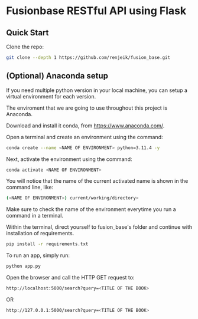 # Fusionbase RESTful API using Flask

## Quick Start

Clone the repo:

```bash
git clone --depth 1 https://github.com/renjeik/fusion_base.git
```

## (Optional) Anaconda setup

If you need multiple python version in your local machine, you can setup a virtual environment for each version.

The enviroment that we are going to use throughout this project is Anaconda.

Download and install it conda, from https://www.anaconda.com/.

Open a terminal and create an environment using the command:

```bash
conda create --name <NAME OF ENVIRONMENT> python=3.11.4 -y
```

Next, activate the environment using the command:

```bash
conda activate <NAME OF ENVIRONMENT>
```

You will notice that the name of the current activated name is shown in the command line, like:

```bash
(<NAME OF ENVIRONMENT>) current/working/directory>
```

Make sure to check the name of the environment everytime you run a command in a terminal.

Within the terminal, direct yourself to fusion_base's folder and continue with installation of requirements.

```bash
pip install -r requirements.txt
```

To run an app, simply run:

```bash
python app.py
```

Open the browser and call the HTTP GET request to:

```bash
http://localhost:5000/search?query=<TITLE OF THE BOOK>
```

OR

```bash
http://127.0.0.1:5000/search?query=<TITLE OF THE BOOK>
```
